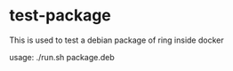 # test-package

This is used to test a debian package of ring inside docker

usage: ./run.sh package.deb
